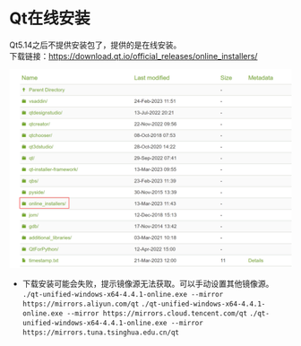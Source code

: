 # Qt在线安装

Qt5.14之后不提供安装包了，提供的是在线安装。  
下载链接：https://download.qt.io/official_releases/online_installers/  

![picture 1](../../images/244bf394bf2724c67b62863d9df1a1372a96ab8cae81f5904532361dda2a2223.png)  

* 下载安装可能会失败，提示镜像源无法获取。可以手动设置其他镜像源。
`./qt-unified-windows-x64-4.4.1-online.exe --mirror https://mirrors.aliyun.com/qt`
`./qt-unified-windows-x64-4.4.1-online.exe --mirror https://mirrors.cloud.tencent.com/qt`
`./qt-unified-windows-x64-4.4.1-online.exe --mirror https://mirrors.tuna.tsinghua.edu.cn/qt`

